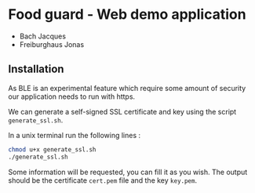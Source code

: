 # Food guard - Web demo application

* Bach Jacques
* Freiburghaus Jonas

## Installation

As BLE is an experimental feature which require some amount of security our application needs to run with https.

We can generate a self-signed SSL certificate and key using the script `generate_ssl.sh`.

In a unix terminal run the following lines :

```bash
chmod u+x generate_ssl.sh
./generate_ssl.sh
```

Some information will be requested, you can fill it as you wish. The output should be the certificate `cert.pem` file and the key `key.pem`.


